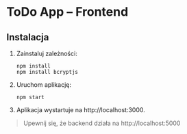 # ToDo App – Frontend

## Instalacja
1. Zainstaluj zależności:
   ```
   npm install
   npm install bcryptjs
   ```
2. Uruchom aplikację:
   ```
   npm start
   ```
3. Aplikacja wystartuje na http://localhost:3000.

> Upewnij się, że backend działa na http://localhost:5000
